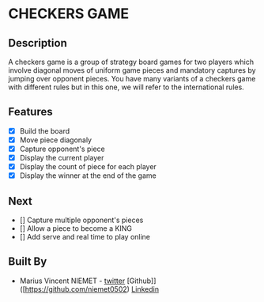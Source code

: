 # CHECKERS GAME

## Description

A checkers game is a group of strategy board games for two players which involve diagonal moves of uniform game pieces and mandatory captures by jumping over opponent pieces. You have many variants of a checkers game with different rules but in this one, we will refer to the international rules.

## Features

- [x] Build the board
- [x] Move piece diagonaly
- [x] Capture opponent's piece
- [x] Display the current player
- [x] Display the count of piece for each player
- [x] Display the winner at the end of the game

## Next

- [] Capture multiple opponent's pieces
- [] Allow a piece to become a KING
- [] Add serve and real time to play online

## Built By

- Marius Vincent NIEMET - [twitter](https://twitter.com/mariusniemet05) [Github]]([https://github.com/niemet0502) [Linkedin](https://www.linkedin.com/in/marius-vincent-niemet-928b48182/)
